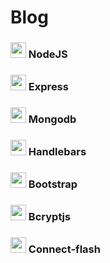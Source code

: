 <h1> Blog </h1>



<h3>
  <img alt="marcação" width="25" src="https://w7.pngwing.com/pngs/628/269/png-transparent-check-mark-computer-icons-checkbox-others-angle-rectangle-logo.png"> 
  NodeJS
<h3>
<h3>
  <img alt="marcação" width="25" src="https://w7.pngwing.com/pngs/628/269/png-transparent-check-mark-computer-icons-checkbox-others-angle-rectangle-logo.png"> 
  Express
<h3>
<h3>
  <img alt="marcação" width="25" src="https://w7.pngwing.com/pngs/628/269/png-transparent-check-mark-computer-icons-checkbox-others-angle-rectangle-logo.png"> 
  Mongodb
<h3>
<h3>
  <img alt="marcação" width="25" src="https://w7.pngwing.com/pngs/628/269/png-transparent-check-mark-computer-icons-checkbox-others-angle-rectangle-logo.png"> 
  Handlebars
<h3>
<h3>
  <img alt="marcação" width="25" src="https://w7.pngwing.com/pngs/628/269/png-transparent-check-mark-computer-icons-checkbox-others-angle-rectangle-logo.png"> 
  Bootstrap
<h3>
<h3>
  <img alt="marcação" width="25" src="https://w7.pngwing.com/pngs/628/269/png-transparent-check-mark-computer-icons-checkbox-others-angle-rectangle-logo.png"> 
  Bcryptjs
<h3>
  <h3>
  <img alt="marcação" width="25" src="https://w7.pngwing.com/pngs/628/269/png-transparent-check-mark-computer-icons-checkbox-others-angle-rectangle-logo.png"> 
  Connect-flash
<h3>
  
